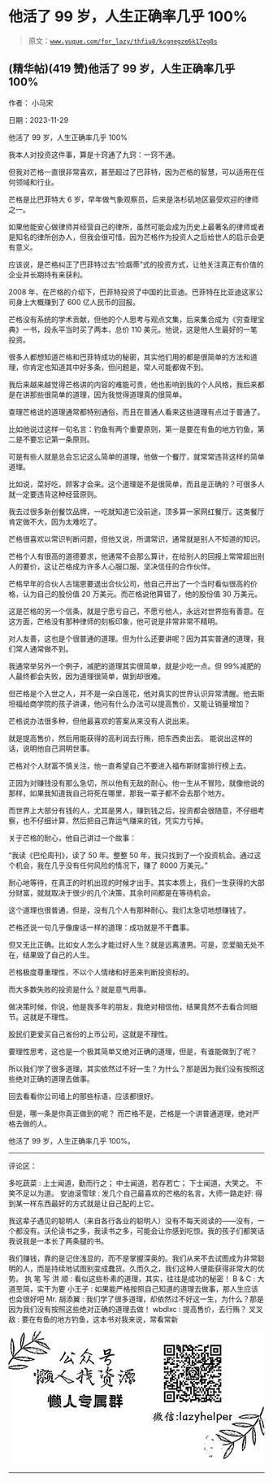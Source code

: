 # 他活了 99 岁，人生正确率几乎 100%

> 原文：[`www.yuque.com/for_lazy/thfiu8/kcgnegze6k17eg8s`](https://www.yuque.com/for_lazy/thfiu8/kcgnegze6k17eg8s)

## (精华帖)(419 赞)他活了 99 岁，人生正确率几乎 100%

作者： 小马宋

日期：2023-11-29

他活了 99 岁，人生正确率几乎 100%

我本人对投资这件事，算是十窍通了九窍：一窍不通。

但我对芒格一直很非常喜欢，甚至超过了巴菲特，因为芒格的智慧，可以适用在任何领域和行业。

芒格是比巴菲特大 6 岁，早年做气象观察员，后来是洛杉矶地区最受欢迎的律师之一。

如果他能安心做律师并经营自己的律所，虽然可能会成为历史上最著名的律师或者是知名的律所创办人，但我会很可惜，因为芒格作为投资人之后给世人的启示会更有意义。

应该说，是芒格纠正了巴菲特过去“捡烟蒂”式的投资方式，让他关注真正有价值的企业并长期持有来获利。

2008 年，在芒格的介绍下，巴菲特投资了中国的比亚迪。巴菲特在比亚迪这家公司身上大概赚到了 600 亿人民币的回报。

芒格没有系统的学术贡献，但他的个人思考与观点文集，后来集合成为《穷查理宝典》一书，段永平当时买了两本，总价 110 美元。他说，这是他人生最好的一笔投资。

很多人都想知道芒格和巴菲特成功的秘密，其实他们用的都是很简单的方法和道理，你肯定也知道其中好多条，但问题是，常人可能都做不到。

我后来越来越觉得芒格讲的内容的难能可贵，他也影响到我的个人风格，我后来都是在讲那些很简单的道理，因为我觉得道理真的很简单。

查理芒格说的道理通常都特别通俗，而且在普通人看来这些道理有点过于普通了。

比如他说过这样一句名言：钓鱼有两个重要原则，第一是要在有鱼的地方钓鱼，第二是不要忘记第一条原则。

可是有些人就是总会忘记这么简单的道理，他做一个餐厅，就常常违背这样的简单道理。

比如说，菜好吃，顾客才会来。这个道理是不是很简单，而且是正确的？可很多人就一定要违背这种经营原则。

我去过很多新创餐饮品牌，一吃就知道它没前途，顶多算一家网红餐厅。这类餐厅肯定做不大，因为太难吃了。

芒格很喜欢以常识判断问题，但他又说，所谓常识，通常就是别人不知道的知识。

芒格个人有很高的道德要求，他通常不会那么算计，在给别人的回报上常常超出别人的要价，这让芒格成为许多人心服口服、坚决信任的合作伙伴。

芒格早年的合伙人古瑞恩要退出合伙公司，他自己开出了一个当时看似很高的价格，认为自己的股份值 20 万美元。而芒格说他算错了，他的股份值 30 万美元。

这是芒格的另一个信条，就是宁愿亏自己，不愿亏他人，永远对世界抱有善意。在这方面，芒格没有那种律师的刻板印象，他可说是非常非常不精明。

对人友善，这也是个很普通的道理。但为什么还要讲呢？因为其实普通的道理，我们常人通常做不到。

我通常举另外一个例子，减肥的道理其实很简单，就是少吃一点。但 99%减肥的人最终都会失败，因为道理很简单，做到却很难。

但芒格是个入世之人，并不是一朵白莲花，他对真实的世界认识异常清醒。他去斯坦福给商学院的孩子讲课，他问有什么办法可以提高售价，又能让销量增加？

芒格说办法很多种，但他最喜欢的答案从来没有人说出来。

就是提高售价，然后用能获得的高利润去行贿，把东西卖出去。
能说出这样的话，说明他自己洞明世事。

芒格对个人财富不慎关注，他一直希望自己不要进入福布斯财富排行榜上去。

正因为对赚钱没有那么急切，所以他有无敌的耐心。他一生从不冒险，就像他说的那样，如果我知道我自己将死在哪里，那我一辈子都不会去那个地方。

而世界上大部分有钱的人，尤其是男人，赚到钱之后，投资都会很随意，不仔细考察，也不仔细计算，然后把自己靠运气赚来的钱，凭实力亏掉。

关于芒格的耐心，他自己讲过一个故事：

“我读《巴伦周刊》，读了 50 年。整整 50 年，我只找到了一个投资机会。通过这个机会，我在几乎没有任何风险的情况下，赚了 8000 万美元。”

耐心地等待，在真正的时机出现的时候才出手。其实本质上，我们一生获得的大部分财富，就就取决于很少的几个决策，其余时间都是在等待机会。

这个道理也很普通，但是，没有几个人有那种耐心。我们太急切地想赚钱了。

芒格还说一句几乎像废话一样的道理：成功就是不干蠢事。

但又无比正确。比如女人怎么才能过好人生？就是远离渣男。可是，恋爱脑无处不在，结果毁了自己的人生。

芒格极度尊重理性，不以个人情绪和好恶来判断投资标的。

而大多数失败的投资是什么？就是意气用事。

做决策时候，你说，他是我多年的朋友，我绝对相信他，结果竟然不去看合同细节。这就是不理性。

股民们更爱买自己省份的上市公司，这就是不理性。

要理性思考，这也是一个极其简单又绝对正确的道理，但是，有谁能做到了呢？

所以我们学了很多道理，其实依然过不好一生？为什么？那是因为我们没有按照这些绝对正确的道理去做事。

回去看看你公司墙上的那些标语，应该都很好。

但是，哪一条是你真正做到的呢？
而芒格不是，芒格是一个讲普通道理，绝对严格去做的人。

他活了 99 岁，人生正确率几乎 100%。

* * *

评论区：

多吃蔬菜 : 上士闻道，勤而行之；
中士闻道，若存若亡；
下士闻道，大笑之。
不笑不足以为道。
安迪滚雪球 : 发几个自己最喜欢的芒格的名言，大师一路走好:
得到某一样东西最好的方式就是让自己配的上它。

我这辈子遇见的聪明人（来自各行各业的聪明人）没有不每天阅读的——没有，一个都没有。沃伦读书之多，我读书之多，可能会让你感到吃惊。我的孩子们都笑话我说我是一本长了两条腿的书。

我们赚钱，靠的是记住浅显的，而不是掌握深奥的。我们从来不去试图成为非常聪明的人，而是持续地试图别变成蠢货。久而久之，我们这种人便能获得非常大的优势。
执 笔 写 洪 顺 : 看似这些朴素的道理，其实，往往是成功的秘密！
B & C : 大道至简，实干为要
小王子 : 如果能严格按照自己知道的道理去做事，那人生应该也会很好吧
Mr. 胡添翼 : 我们学了很多道理，却依然过不好这一生，为什么？那是因为我们没有按照这些绝对正确的道理去做！
wbdlxc : 提高售价，去行贿？
叉叉敌 : 要在有鱼的地方钓鱼，这本书对我来说，常看常新

![](img/1c37d505930596d12a88ab23e11aa07a.png)

* * *